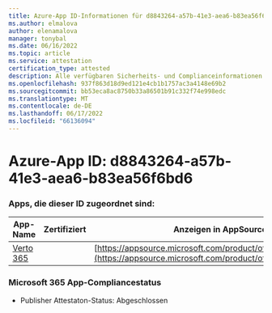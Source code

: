 ```yaml
---
title: Azure-App ID-Informationen für d8843264-a57b-41e3-aea6-b83ea56f6bd6
ms.author: elmalova
author: elenamalova
manager: tonybal
ms.date: 06/16/2022
ms.topic: article
ms.service: attestation
certification_type: attested
description: Alle verfügbaren Sicherheits- und Complianceinformationen für d8843264-a57b-41e3-aea6-b83ea56f6bd6.
ms.openlocfilehash: 937f863d18d9ed121e4cb1b1757ac3a4148e69b2
ms.sourcegitcommit: bb53eca8ac8750b33a86501b91c332f74e998edc
ms.translationtype: MT
ms.contentlocale: de-DE
ms.lasthandoff: 06/17/2022
ms.locfileid: "66136094"
---
```

# <a name="azure-app-id-d8843264-a57b-41e3-aea6-b83ea56f6bd6"></a>Azure-App ID: d8843264-a57b-41e3-aea6-b83ea56f6bd6


### <a name="apps-associated-with-this-id"></a>Apps, die dieser ID zugeordnet sind:
| **App-Name** | **Zertifiziert** | **Anzeigen in AppSource** |
|--------------|---------------|-----------------------|
| [Verto 365](../forward/WA200003230.md) |  | [https://appsource.microsoft.com/product/office/WA200003230](https://appsource.microsoft.com/product/office/WA200003230) |

### <a name="microsoft-365-app-compliance-status"></a>Microsoft 365 App-Compliancestatus
- Publisher Attestaton-Status: Abgeschlossen
